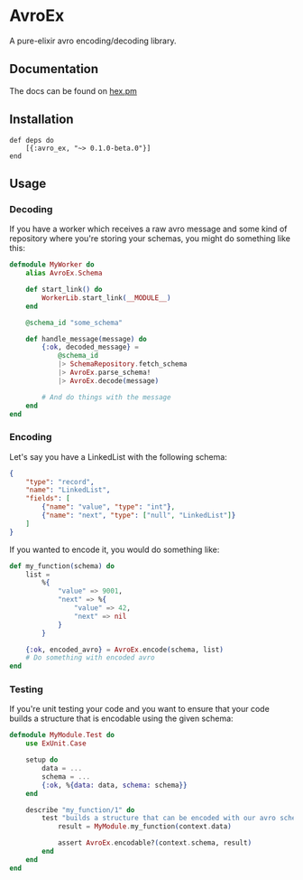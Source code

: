 # AvroEx

A pure-elixir avro encoding/decoding library.

## Documentation

The docs can be found on [hex.pm](https://hexdocs.pm/avro_ex/AvroEx.html)

## Installation

```
def deps do
	[{:avro_ex, "~> 0.1.0-beta.0"}]
end
```

## Usage

### Decoding

If you have a worker which receives a raw avro message and some kind of
repository where you're storing your schemas, you might do something like this:

```elixir
defmodule MyWorker do
	alias AvroEx.Schema

	def start_link() do
		WorkerLib.start_link(__MODULE__)
	end

	@schema_id "some_schema"

	def handle_message(message) do
		{:ok, decoded_message} =
			@schema_id
			|> SchemaRepository.fetch_schema
			|> AvroEx.parse_schema!
			|> AvroEx.decode(message)

		# And do things with the message
	end
end
```

### Encoding

Let's say you have a LinkedList with the following schema:

```json
{
	"type": "record",
	"name": "LinkedList",
	"fields": [
		{"name": "value", "type": "int"},
		{"name": "next", "type": ["null", "LinkedList"]}
	]
}
```

If you wanted to encode it, you would do something like:

```elixir
def my_function(schema) do
	list =
		%{
			"value" => 9001,
			"next" => %{
				"value" => 42,
				"next" => nil
			}
		}

	{:ok, encoded_avro} = AvroEx.encode(schema, list)
	# Do something with encoded avro
end
```

### Testing

If you're unit testing your code and you want to ensure that your code builds a
structure that is encodable using the given schema:

```elixir
defmodule MyModule.Test do
	use ExUnit.Case

	setup do
		data = ...
		schema = ...
		{:ok, %{data: data, schema: schema}}
	end

	describe "my_function/1" do
		test "builds a structure that can be encoded with our avro schema", context do
			result = MyModule.my_function(context.data)

			assert AvroEx.encodable?(context.schema, result)
		end
	end
end
```
